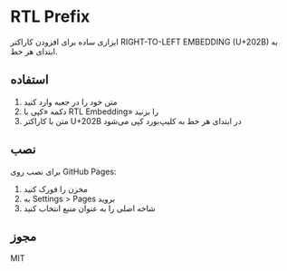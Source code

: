# RTL Prefix

ابزاری ساده برای افزودن کاراکتر RIGHT-TO-LEFT EMBEDDING (U+202B) به ابتدای هر خط.

## استفاده

1. متن خود را در جعبه وارد کنید
2. دکمه «کپی با RTL Embedding» را بزنید
3. متن با کاراکتر U+202B در ابتدای هر خط به کلیپ‌بورد کپی می‌شود

## نصب

برای نصب روی GitHub Pages:

1. مخزن را فورک کنید
2. به Settings > Pages بروید
3. شاخه اصلی را به عنوان منبع انتخاب کنید

## مجوز

MIT 